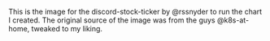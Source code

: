 This is the image for the discord-stock-ticker by @rssnyder
to run the chart I created. The original source of the image
was from the guys @k8s-at-home, tweaked to my liking.
